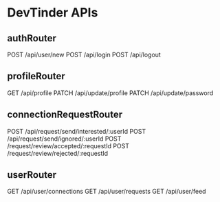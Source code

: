 # DevTinder APIs

## authRouter

POST  /api/user/new
POST /api/login
POST /api/logout

## profileRouter

GET /api/profile
PATCH /api/update/profile
PATCH /api/update/password

## connectionRequestRouter

POST /api/request/send/interested/:userId
POST /api/request/send/ignored/:userId
POST /request/review/accepted/:requestId
POST /request/review/rejected/:requestId

## userRouter

GET /api/user/connections
GET /api/user/requests
GET /api/user/feed 